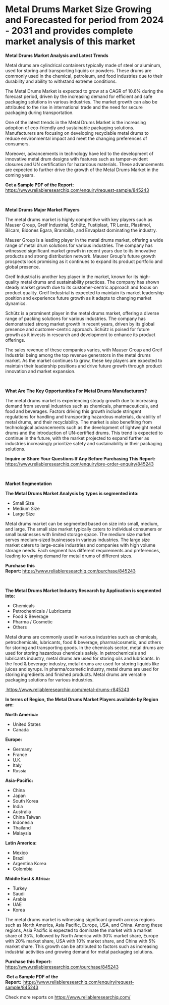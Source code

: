 <p><h1>Metal Drums Market Size Growing and Forecasted for period from 2024 - 2031 and provides complete market analysis of this market</h1></p><p><strong>Metal Drums Market Analysis and Latest Trends</strong></p>
<p><p>Metal drums are cylindrical containers typically made of steel or aluminum, used for storing and transporting liquids or powders. These drums are commonly used in the chemical, petroleum, and food industries due to their durability and ability to withstand extreme conditions.</p><p>The Metal Drums Market is expected to grow at a CAGR of 10.6% during the forecast period, driven by the increasing demand for efficient and safe packaging solutions in various industries. The market growth can also be attributed to the rise in international trade and the need for secure packaging during transportation.</p><p>One of the latest trends in the Metal Drums Market is the increasing adoption of eco-friendly and sustainable packaging solutions. Manufacturers are focusing on developing recyclable metal drums to reduce environmental impact and meet the changing preferences of consumers.</p><p>Moreover, advancements in technology have led to the development of innovative metal drum designs with features such as tamper-evident closures and UN certification for hazardous materials. These advancements are expected to further drive the growth of the Metal Drums Market in the coming years.</p></p>
<p><strong>Get a Sample PDF of the Report:&nbsp;</strong> <a href="https://www.reliableresearchiq.com/enquiry/request-sample/845243">https://www.reliableresearchiq.com/enquiry/request-sample/845243</a></p>
<p>&nbsp;</p>
<p><strong>Metal Drums Major Market Players</strong></p>
<p><p>The metal drums market is highly competitive with key players such as Mauser Group, Greif Industrial, Schütz, Fustiplast, TR Lentz, Plastimol, Bilcam, Bidones Egara, Brambilla, and Envaplast dominating the industry.</p><p>Mauser Group is a leading player in the metal drums market, offering a wide range of metal drum solutions for various industries. The company has witnessed significant market growth in recent years due to its innovative products and strong distribution network. Mauser Group's future growth prospects look promising as it continues to expand its product portfolio and global presence.</p><p>Greif Industrial is another key player in the market, known for its high-quality metal drums and sustainability practices. The company has shown steady market growth due to its customer-centric approach and focus on product quality. Greif Industrial is expected to maintain its market leadership position and experience future growth as it adapts to changing market dynamics.</p><p>Schütz is a prominent player in the metal drums market, offering a diverse range of packing solutions for various industries. The company has demonstrated strong market growth in recent years, driven by its global presence and customer-centric approach. Schütz is poised for future growth as it invests in research and development to enhance its product offerings.</p><p>The sales revenue of these companies varies, with Mauser Group and Greif Industrial being among the top revenue generators in the metal drums market. As the market continues to grow, these key players are expected to maintain their leadership positions and drive future growth through product innovation and market expansion.</p></p>
<p>&nbsp;</p>
<p><strong>What Are The Key Opportunities For Metal Drums Manufacturers?</strong></p>
<p><p>The metal drums market is experiencing steady growth due to increasing demand from several industries such as chemicals, pharmaceuticals, and food and beverages. Factors driving this growth include stringent regulations for handling and transporting hazardous materials, durability of metal drums, and their recyclability. The market is also benefiting from technological advancements such as the development of lightweight metal drums and the introduction of UN-certified drums. This trend is expected to continue in the future, with the market projected to expand further as industries increasingly prioritize safety and sustainability in their packaging solutions.</p></p>
<p><strong>Inquire or Share Your Questions If Any Before Purchasing This Report:</strong> <a href="https://www.reliableresearchiq.com/enquiry/pre-order-enquiry/845243">https://www.reliableresearchiq.com/enquiry/pre-order-enquiry/845243</a></p>
<p>&nbsp;</p>
<p><strong>Market Segmentation</strong></p>
<p><strong>The Metal Drums Market Analysis by types is segmented into:</strong></p>
<p><ul><li>Small Size</li><li>Medium Size</li><li>Large Size</li></ul></p>
<p><p>Metal drums market can be segmented based on size into small, medium, and large. The small size market typically caters to individual consumers or small businesses with limited storage space. The medium size market serves medium-sized businesses in various industries. The large size market caters to large-scale industries and companies with high volume storage needs. Each segment has different requirements and preferences, leading to varying demand for metal drums of different sizes.</p></p>
<p><strong>Purchase this Report:&nbsp;</strong><a href="https://www.reliableresearchiq.com/purchase/845243">https://www.reliableresearchiq.com/purchase/845243</a></p>
<p>&nbsp;</p>
<p><strong>The Metal Drums Market Industry Research by Application is segmented into:</strong></p>
<p><ul><li>Chemicals</li><li>Petrochemicals / Lubricants</li><li>Food & Beverage</li><li>Pharma / Cosmetic</li><li>Others</li></ul></p>
<p><p>Metal drums are commonly used in various industries such as chemicals, petrochemicals, lubricants, food & beverage, pharma/cosmetic, and others for storing and transporting goods. In the chemicals sector, metal drums are used for storing hazardous chemicals safely. In petrochemicals and lubricants industry, metal drums are used for storing oils and lubricants. In the food & beverage industry, metal drums are used for storing liquids like juices and syrups. In pharma/cosmetic industry, metal drums are used for storing ingredients and finished products. Metal drums are versatile packaging solutions for various industries.</p></p>
<p><a href="https://www.reliableresearchiq.com/metal-drums-r845243">&nbsp;https://www.reliableresearchiq.com/metal-drums-r845243</a></p>
<p><strong>In terms of Region, the Metal Drums Market Players available by Region are:</strong></p>
<p>
    <p> <strong> North America: </strong>
        <ul>
            <li>United States</li>
            <li>Canada</li>
        </ul>
        </p> 
    <p> <strong> Europe: </strong>
        <ul>
            <li>Germany</li>
            <li>France</li>
            <li>U.K.</li>
            <li>Italy</li>
            <li>Russia</li>
        </ul>
        </p> 
    <p> <strong> Asia-Pacific: </strong>
        <ul>
            <li>China</li>
            <li>Japan</li>
            <li>South Korea</li>
            <li>India</li>
            <li>Australia</li>
            <li>China Taiwan</li>
            <li>Indonesia</li>
            <li>Thailand</li>
            <li>Malaysia</li>
        </ul>
        </p> 
    <p> <strong> Latin America: </strong>
        <ul>
            <li>Mexico</li>
            <li>Brazil</li>
            <li>Argentina Korea</li>
            <li>Colombia</li>
        </ul>
        </p> 
    <p> <strong> Middle East & Africa: </strong>
        <ul>
            <li>Turkey</li>
            <li>Saudi</li>
            <li>Arabia</li>
            <li>UAE</li>
            <li>Korea</li>
        </ul>
    </p>
    </p>
<p><p>The metal drums market is witnessing significant growth across regions such as North America, Asia Pacific, Europe, USA, and China. Among these regions, Asia Pacific is expected to dominate the market with a market share of 35%, followed by North America with 30% market share, Europe with 20% market share, USA with 10% market share, and China with 5% market share. This growth can be attributed to factors such as increasing industrial activities and growing demand for metal packaging solutions.</p></p>
<p><strong>Purchase this Report: </strong><a href="https://www.reliableresearchiq.com/purchase/845243">https://www.reliableresearchiq.com/purchase/845243</a></p>
<p>&nbsp;<strong>Get a Sample PDF of the Report:&nbsp;&nbsp;</strong><a href="https://www.reliableresearchiq.com/enquiry/request-sample/845243">https://www.reliableresearchiq.com/enquiry/request-sample/845243</a></p>
<p><strong></strong></p>
<p>Check more reports on <a href="https://www.reliableresearchiq.com/">https://www.reliableresearchiq.com/</a></p>